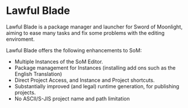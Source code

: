 # Lawful Blade
Lawful Blade is a package manager and launcher for Sword of Moonlight, aiming to ease many tasks and fix some problems with the editing enviroment.

Lawful Blade offers the following enhancements to SoM:
- Multiple Instances of the SoM Editor.
- Package management for Instances (installing add ons such as the English Translation)
- Direct Project Access, and Instance and Project shortcuts.
- Substantially improved (and legal) runtime generation, for publishing projects.
- No ASCII/S-JIS project name and path limitation